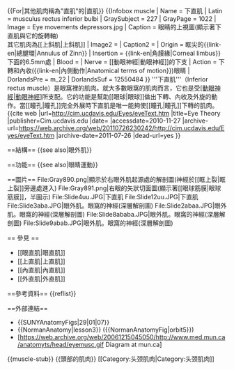 {{For|其他肌肉稱為"直肌"的|直肌}}
{{Infobox muscle
| Name        = 下直肌
| Latin       = musculus rectus inferior bulbi
| GraySubject = 227
| GrayPage    = 1022
| Image       = Eye movements depressors.jpg
| Caption     = 眼睛的上視圖(顯示著下直肌與它的旋轉軸)<br />其它肌肉為[[上斜肌|上斜肌]]
| Image2      =
| Caption2    =
| Origin      = 眶尖的{{link-en|總腱環|Annulus of Zinn}}
| Insertion   = {{link-en|角膜緣|Corneal limbus}}下面的6.5mm處
| Blood       =
| Nerve       = [[動眼神經|動眼神經]]的下支
| Action      = 下轉和內收({{link-en|內側動作|Anatomical terms of motion}})眼睛
| DorlandsPre = m_22
| DorlandsSuf = 12550484
}}
'''下直肌'''（Inferior rectus muscle）是眼窩裡的肌肉。就大多數眼窩的肌肉而言，它也是受[[動眼神經|動眼神經]](第三對[[腦神經|腦神經]])所支配。它的功能是幫助[[眼球|眼球]]做出下轉、內收及外旋的動作。當[[瞳孔|瞳孔]]完全外展時下直肌是唯一能夠使[[瞳孔|瞳孔]]下轉的肌肉。<ref>{{cite web |url=http://cim.ucdavis.edu/Eyes/eyeText.htm |title=Eye Theory |publisher=Cim.ucdavis.edu |date= |accessdate=2010-11-27 |archive-url=https://web.archive.org/web/20110726230242/http://cim.ucdavis.edu/Eyes/eyeText.htm |archive-date=2011-07-26 |dead-url=yes }}</ref>

==結構==
{{see also|眼外肌}}

==功能==
{{see also|眼睛運動}}

==圖片==
<gallery>
File:Gray890.png|顯示於右眼外肌起源處的解剖圖(神經於[[眶上裂|眶上裂]]旁邊處進入)
File:Gray891.png|右眼的矢狀切面圖(顯示著[[眼球筋膜|眼球筋膜]]，半圖示)
File:Slide4uu.JPG|下直肌
File:Slide12uu.JPG|下直肌
File:Slide3aba.JPG|眼外肌。眼窩的神經(深層解剖圖)
File:Slide2abaa.JPG|眼外肌。眼窩的神經(深層解剖圖)
File:Slide8ababa.JPG|眼外肌。眼窩的神經(深層解剖圖)
File:Slide9abab.JPG|眼外肌。眼窩的神經(深層解剖圖)
</gallery>

== 參見 ==
* [[眼直肌|眼直肌]]
* [[上直肌|上直肌]]
* [[內直肌|內直肌]]
* [[外直肌|外直肌]]

==參考資料==
{{reflist}}

==外部連結==
* {{SUNYAnatomyFigs|29|01|07}}
* {{NormanAnatomy|lesson3}} ({{NormanAnatomyFig|orbit5}})
* [https://web.archive.org/web/20061215045050/http://www.med.mun.ca/anatomyts/head/eyemusc.gif Diagram at mun.ca]

{{muscle-stub}}
{{頭部的肌肉}}
[[Category:头颈肌肉|Category:头颈肌肉]]
